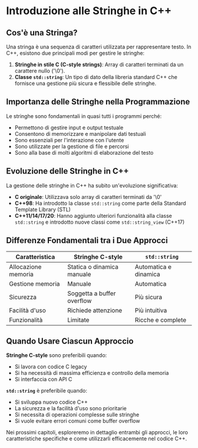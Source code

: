 # Introduzione alle Stringhe in C++

## Cos'è una Stringa?

Una stringa è una sequenza di caratteri utilizzata per rappresentare testo. In C++, esistono due principali modi per gestire le stringhe:

1. **Stringhe in stile C (C-style strings)**: Array di caratteri terminati da un carattere nullo ('\0').
2. **Classe `std::string`**: Un tipo di dato della libreria standard C++ che fornisce una gestione più sicura e flessibile delle stringhe.

## Importanza delle Stringhe nella Programmazione

Le stringhe sono fondamentali in quasi tutti i programmi perché:

- Permettono di gestire input e output testuale
- Consentono di memorizzare e manipolare dati testuali
- Sono essenziali per l'interazione con l'utente
- Sono utilizzate per la gestione di file e percorsi
- Sono alla base di molti algoritmi di elaborazione del testo

## Evoluzione delle Stringhe in C++

La gestione delle stringhe in C++ ha subito un'evoluzione significativa:

- **C originale**: Utilizzava solo array di caratteri terminati da '\0'
- **C++98**: Ha introdotto la classe `std::string` come parte della Standard Template Library (STL)
- **C++11/14/17/20**: Hanno aggiunto ulteriori funzionalità alla classe `std::string` e introdotto nuove classi come `std::string_view` (C++17)

## Differenze Fondamentali tra i Due Approcci

| Caratteristica | Stringhe C-style | `std::string` |
|----------------|------------------|---------------|
| Allocazione memoria | Statica o dinamica manuale | Automatica e dinamica |
| Gestione memoria | Manuale | Automatica |
| Sicurezza | Soggetta a buffer overflow | Più sicura |
| Facilità d'uso | Richiede attenzione | Più intuitiva |
| Funzionalità | Limitate | Ricche e complete |

## Quando Usare Ciascun Approccio

**Stringhe C-style** sono preferibili quando:
- Si lavora con codice C legacy
- Si ha necessità di massima efficienza e controllo della memoria
- Si interfaccia con API C

**`std::string`** è preferibile quando:
- Si sviluppa nuovo codice C++
- La sicurezza e la facilità d'uso sono prioritarie
- Si necessita di operazioni complesse sulle stringhe
- Si vuole evitare errori comuni come buffer overflow

Nei prossimi capitoli, esploreremo in dettaglio entrambi gli approcci, le loro caratteristiche specifiche e come utilizzarli efficacemente nel codice C++.